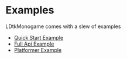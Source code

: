 # Examples

LDtkMonogame comes with a slew of examples

-   [Quick Start Example](https://github.com/IrishBruse/LDtkMonogame/tree/main/LDtkMonogame.Examples/Platformer/)
-   [Full Api Example](https://github.com/IrishBruse/LDtkMonogame/tree/main/LDtkMonogame.Examples/Platformer/)
-   [Platformer Example](https://github.com/IrishBruse/LDtkMonogame/tree/main/LDtkMonogame.Examples/Platformer/)
